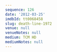 ```yaml
---
sequence: 126
date: '2012-03-25'
imdbId: tt0068458
slug: death-line-1972
venue: null
venueNotes: null
medium: TCM HD
mediumNotes: null
---
```


